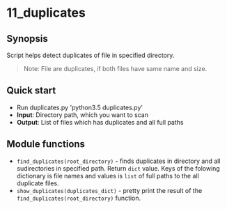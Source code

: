 # 11_duplicates

## Synopsis

Script helps detect duplicates of file in specified directory.

> Note: File are duplicates, if both files have same name and size.

## Quick start

 - Run duplicates.py 'python3.5 duplicates.py'
 - **Input**: Directory path, which you want to scan
 - **Output**: List of files which has duplicates and all full paths

## Module functions

 - `find_duplicates(root_directory)` - finds duplicates in directory and all sudirectories in specified path. Return `dict` value. Keys of the folowing dictionary is file names and values is `list` of full paths to the all duplicate files.
 - `show_duplicates(duplicates_dict)` - pretty print the result of the `find_duplicates(root_directory)` function.